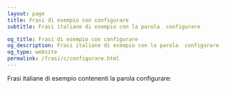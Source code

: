 ```yaml
---
layout: page
title: Frasi di esempio con configurare 
subtitle: Frasi italiane di esempio con la parola  configurare

og_title: Frasi di esempio con configurare 
og_description: Frasi italiane di esempio con la parola  configurare
og_type: website
permalink: /frasi/c/configurare.html
---
```


Frasi italiane di esempio contenenti la parola configurare:


